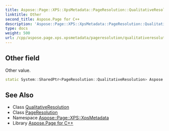 ```yaml
---
title: Aspose::Page::XPS::XpsMetadata::PageResolution::QualitativeResolution::Other field
linktitle: Other
second_title: Aspose.Page for C++
description: 'Aspose::Page::XPS::XpsMetadata::PageResolution::QualitativeResolution::Other field. Other value in C++.'
type: docs
weight: 500
url: /cpp/aspose.page.xps.xpsmetadata/pageresolution/qualitativeresolution/other/
---
```

## Other field


Other value.

```cpp
static System::SharedPtr<PageResolution::QualitativeResolution> Aspose::Page::XPS::XpsMetadata::PageResolution::QualitativeResolution::Other
```

## See Also

* Class [QualitativeResolution](../)
* Class [PageResolution](../../)
* Namespace [Aspose::Page::XPS::XpsMetadata](../../../)
* Library [Aspose.Page for C++](../../../../)

